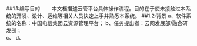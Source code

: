 ##1.1:编写目的
&emsp;&emsp;本文档描述云管平台具体操作流程。目的在于使未接触过本系统的开发、设计、运维等相关人员快速上手并熟悉本系统。
##1.2:背景
a、软件系统的名称：中国电信集团云资源管理平台；
b、任务提出者：云网发展部/融合研发部；<br/>
c、
d、


